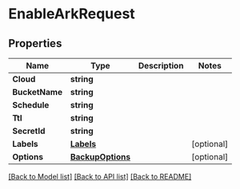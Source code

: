 # EnableArkRequest

## Properties

Name | Type | Description | Notes
------------ | ------------- | ------------- | -------------
**Cloud** | **string** |  | 
**BucketName** | **string** |  | 
**Schedule** | **string** |  | 
**Ttl** | **string** |  | 
**SecretId** | **string** |  | 
**Labels** | [**Labels**](Labels.md) |  | [optional] 
**Options** | [**BackupOptions**](BackupOptions.md) |  | [optional] 

[[Back to Model list]](../README.md#documentation-for-models) [[Back to API list]](../README.md#documentation-for-api-endpoints) [[Back to README]](../README.md)


